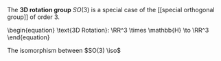 The **3D rotation group** $SO(3)$ is a special case of the [[special orthogonal group]] of order $3$.

\begin{equation}
\text{3D Rotation}: \RR^3 \times \mathbb{H} \to \RR^3
\end{equation}

The isomorphism between $SO(3) \iso$